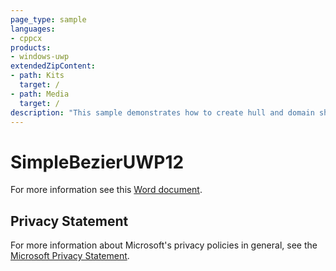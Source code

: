 ```yaml
---
page_type: sample
languages:
- cppcx
products:
- windows-uwp
extendedZipContent:
- path: Kits
  target: /
- path: Media
  target: /
description: "This sample demonstrates how to create hull and domain shaders to draw a tessellated Bezier surface representing a Mobius strip for DirectX 12 in a Universal Windows Platform (UWP) app."
---
```


# SimpleBezierUWP12

For more information see this [Word document](https://github.com/microsoft/Xbox-ATG-Samples/blob/master/UWPSamples/IntroGraphics/SimpleBezierUWP12/Readme.docx).

## Privacy Statement

For more information about Microsoft's privacy policies in general, see the [Microsoft Privacy Statement](https://privacy.microsoft.com/en-us/privacystatement/).
